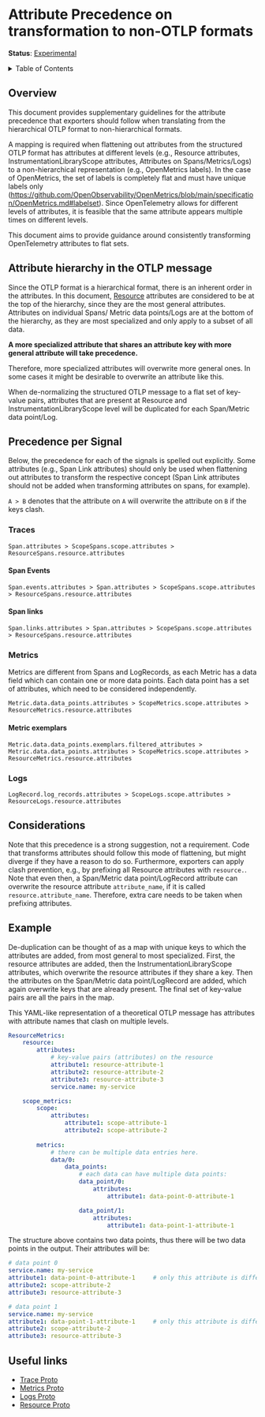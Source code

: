 # Attribute Precedence on transformation to non-OTLP formats

**Status**: [Experimental](../document-status.md)

<details>
<summary>Table of Contents</summary>

<!-- toc -->

- [Attribute Precedence on transformation to non-OTLP formats](#attribute-precedence-on-transformation-to-non-otlp-formats)
  - [Overview](#overview)
  - [Attribute hierarchy in the OTLP message](#attribute-hierarchy-in-the-otlp-message)
  - [Precedence per Signal](#precedence-per-signal)
    - [Traces](#traces)
      - [Span Events](#span-events)
      - [Span links](#span-links)
    - [Metrics](#metrics)
      - [Metric exemplars](#metric-exemplars)
    - [Logs](#logs)
  - [Considerations](#considerations)
  - [Example](#example)
  - [Useful links](#useful-links)

<!-- tocstop -->

</details>

## Overview

This document provides supplementary guidelines for the attribute precedence 
that exporters should follow when translating from the hierarchical OTLP format
to non-hierarchical formats.

A mapping is required when flattening out attributes from the structured OTLP
format has attributes at different levels (e.g., Resource attributes, 
InstrumentationLibraryScope attributes, Attributes on Spans/Metrics/Logs) to a
non-hierarchical representation (e.g., OpenMetrics labels).
In the case of OpenMetrics, the set of labels is completely flat and must have 
unique labels only 
(https://github.com/OpenObservability/OpenMetrics/blob/main/specification/OpenMetrics.md#labelset).
Since OpenTelemetry allows for different levels of attributes, it is feasible
that the same attribute appears multiple times on different levels.

This document aims to provide guidance around consistently transforming 
OpenTelemetry attributes to flat sets.

## Attribute hierarchy in the OTLP message

Since the OTLP format is a hierarchical format, there is an inherent order in 
the attributes.
In this document, 
[Resource](https://github.com/open-telemetry/opentelemetry-specification/blob/main/specification/resource/sdk.md)
attributes are considered to be at the top of the hierarchy, since they are the
most general attributes. 
Attributes on individual Spans/ Metric data points/Logs are at the bottom of the
hierarchy, as they are most specialized and only apply to a subset of all data.

**A more specialized attribute that shares an attribute key with more general 
attribute will take precedence.** 

Therefore, more specialized attributes will overwrite more general ones.
In some cases it might be desirable to overwrite an attribute like this.
<!-- TODO example -->

When de-normalizing the structured OTLP message to a flat set of key-value 
pairs, attributes that are present at Resource and InstrumentationLibraryScope 
level will be duplicated for each Span/Metric data point/Log.

## Precedence per Signal

Below, the precedence for each of the signals is spelled out explicitly.
Some attributes (e.g., Span Link attributes) should only be used when flattening
out attributes to transform the respective concept (Span Link attributes should
not be added when transforming attributes on spans, for example).

`A > B` denotes that the attribute on `A` will overwrite the attribute on  `B`
if the keys clash.

### Traces

```
Span.attributes > ScopeSpans.scope.attributes > ResourceSpans.resource.attributes
```

#### Span Events

```
Span.events.attributes > Span.attributes > ScopeSpans.scope.attributes > ResourceSpans.resource.attributes
```

#### Span links

```
Span.links.attributes > Span.attributes > ScopeSpans.scope.attributes > ResourceSpans.resource.attributes
```

### Metrics

Metrics are different from Spans and LogRecords, as each Metric has a data field
which can contain one or more data points.
Each data point has a set of attributes, which need to be considered 
independently.

```
Metric.data.data_points.attributes > ScopeMetrics.scope.attributes > ResourceMetrics.resource.attributes
```

#### Metric exemplars

```
Metric.data.data_points.exemplars.filtered_attributes > Metric.data.data_points.attributes > ScopeMetrics.scope.attributes > ResourceMetrics.resource.attributes
```

### Logs

```
LogRecord.log_records.attributes > ScopeLogs.scope.attributes > ResourceLogs.resource.attributes
```

## Considerations

Note that this precedence is a strong suggestion, not a requirement.
Code that transforms attributes should follow this mode of flattening, but might 
diverge if they have a reason to do so. 
Furthermore, exporters can apply clash prevention, e.g., by prefixing all 
Resource attributes with `resource.`.
Note that even then, a Span/Metric data point/LogRecord attribute can overwrite
the resource attribute `attribute_name`, if it is called 
`resource.attribute_name`.
Therefore, extra care needs to be taken when prefixing attributes.

## Example

De-duplication can be thought of as a map with unique keys to which the 
attributes are added, from most general to most specialized.
First, the resource attributes are added, then the InstrumentationLibraryScope 
attributes, which overwrite the resource attributes if they share a key.
Then the attributes on the Span/Metric data point/LogRecord are added, which
again overwrite keys that are already present.
The final set of key-value pairs are all the pairs in the map.

This YAML-like representation of a theoretical OTLP message has attributes
with attribute names that clash on multiple levels.

```yaml
ResourceMetrics:
    resource:
        attributes:
            # key-value pairs (attributes) on the resource
            attribute1: resource-attribute-1
            attribute2: resource-attribute-2
            attribute3: resource-attribute-3
            service.name: my-service

    scope_metrics:
        scope:
            attributes:
                attribute1: scope-attribute-1
                attribute2: scope-attribute-2
        
        metrics:
            # there can be multiple data entries here.
            data/0:
                data_points:
                    # each data can have multiple data points:
                    data_point/0:
                        attributes: 
                            attribute1: data-point-0-attribute-1

                    data_point/1:
                        attributes: 
                            attribute1: data-point-1-attribute-1
```

The structure above contains two data points, thus there will be two data points
in the output.
Their attributes will be:

```yaml
# data point 0
service.name: my-service
attribute1: data-point-0-attribute-1     # only this attribute is different
attribute2: scope-attribute-2
attribute3: resource-attribute-3

# data point 1
service.name: my-service
attribute1: data-point-1-attribute-1     # only this attribute is different
attribute2: scope-attribute-2
attribute3: resource-attribute-3
```

## Useful links

* [Trace Proto](https://github.com/open-telemetry/opentelemetry-proto/blob/main/opentelemetry/proto/trace/v1/trace.proto)
* [Metrics Proto](https://github.com/open-telemetry/opentelemetry-proto/blob/main/opentelemetry/proto/metrics/v1/metrics.proto)
* [Logs Proto](https://github.com/open-telemetry/opentelemetry-proto/blob/main/opentelemetry/proto/logs/v1/logs.proto)
* [Resource Proto](https://github.com/open-telemetry/opentelemetry-proto/blob/main/opentelemetry/proto/resource/v1/resource.proto)


